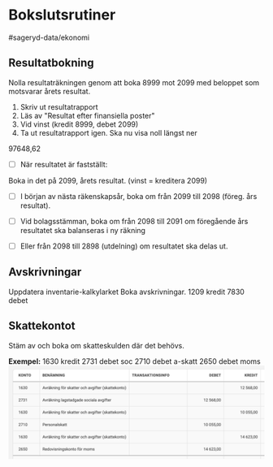 # Bokslutsrutiner

#sageryd-data/ekonomi


## Resultatbokning
Nolla resultaträkningen genom att boka 8999 mot 2099 med beloppet som motsvarar årets resultat.

1. Skriv ut resultatrapport
2. Läs av "Resultat efter finansiella poster"
3. Vid vinst (kredit 8999, debet 2099)
4. Ta ut resultatrapport igen. Ska nu visa noll längst ner

97648,62



- [ ] När resultatet är fastställt:

Boka in det på 2099, årets resultat.  (vinst = kreditera 2099)

- [ ] I början av nästa räkenskapsår, boka om från 2099 till 2098 (föreg. års resultat).

- [ ] Vid bolagsstämman, boka om från 2098 till 2091 om föregående års resultatet ska balanseras i ny räkning
- [ ] Eller från 2098 till 2898 (utdelning) om resultatet ska delas ut.


## Avskrivningar
Uppdatera inventarie-kalkylarket
Boka avskrivningar.
1209 kredit 
7830 debet

## Skattekontot
Stäm av och boka om skatteskulden där det behövs.

**Exempel:**
1630 kredit
2731 debet soc
2710 debet a-skatt
2650 debet moms
![](Bokslutsrutiner/image.png)<!-- {"width":495} -->